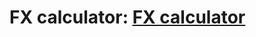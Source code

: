 # FX calculator: [FX calculator](https://justinsu2019.github.io/fx_calculator.html "FX calculator")
